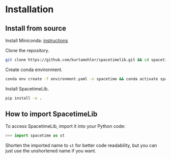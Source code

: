 # Installation

## Install from source

Install Miniconda: [instructions](https://docs.conda.io/projects/conda/en/latest/user-guide/install/index.html)

Clone the repository.

```bash
git clone https://github.com/kurtamohler/spacetimelib.git && cd spacetimelib
```

Create conda environment.

```bash
conda env create -f environment.yaml -n spacetime && conda activate spacetime
```

Install SpacetimeLib.

```bash
pip install -e .
```

## How to import SpacetimeLib

To access SpacetimeLib, import it into your Python code:

```python
>>> import spacetime as st
```

Shorten the imported name to `st` for better code readability, but you can just
use the unshortened name if you want.
